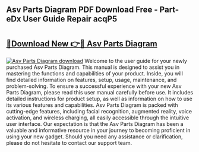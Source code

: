 ## Asv Parts Diagram PDF Download Free - Part-eDx User Guide Repair acqP5

# <h2><a href="http://dfkyfa.blite.top/?on=Asv+Parts+Diagram">🔗Download New 👉🔴 Asv Parts Diagram</a></h2>

[![Asv Parts Diagram download](https://i.imgur.com/lujVjoI.png)](http://dfkyfa.blite.top/?on=Asv+Parts+Diagram)
Welcome to the user guide for your newly purchased Asv Parts Diagram. This manual is designed to assist you in mastering the functions and capabilities of your product. Inside, you will find detailed information on features, setup, usage, maintenance, and problem-solving. To ensure a successful experience with your new Asv Parts Diagram, please read this user manual carefully before use. It includes detailed instructions for product setup, as well as information on how to use its various features and capabilities. Asv Parts Diagram is packed with cutting-edge features, including facial recognition, augmented reality, voice activation, and wireless charging, all easily accessible through the intuitive user interface. Our expectation is that the Asv Parts Diagram has been a valuable and informative resource in your journey to becoming proficient in using your new gadget. Should you need any assistance or clarification, please do not hesitate to contact our support team.
